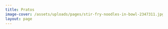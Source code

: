 ```yaml
---
title: Pratos
image-cover: /assets/uploads/pages/stir-fry-noodles-in-bowl-2347311.jpg
layout: page
---
```


